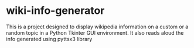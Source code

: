 # wiki-info-generator
This is a project designed to display wikipedia information on a custom or a random topic in a Python Tkinter GUI environment. It also reads aloud the info generated using pyttsx3 library
